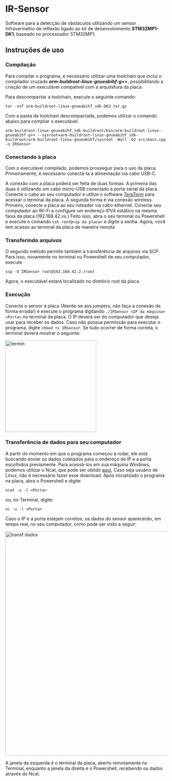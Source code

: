 # IR-Sensor
Software para a detecção de obstáculos utilizando um sensor Infravermelho de reflexão ligado ao kit de desenvolvimento **STM32MP1-DK1**, baseado no processador STM32MP1.

## Instruções de uso

### Compilação
Para compilar o programa, é necessário utilizar uma toolchain que inclui o compilador cruzado _**arm-buildroot-linux-gnueabihf-g++**_, possibilitando a criação de um executável compatível com a arquitetura da placa. 

Para descompactar a toolchain, execute o seguinte comando:

```
tar -xvf arm-buildroot-linux-gnueabihf_sdk-DK2.tar.gz
```

Com a pasta da toolchain descompactada, podemos utilizar o comando abaixo para compilar o executável.
```
arm-buildroot-linux-gnueabihf_sdk-buildroot/bin/arm-buildroot-linux-gnueabihf-g++ --sysroot=arm-buildroot-linux-gnueabihf_sdk-buildroot/arm-buildroot-linux-gnueabihf/sysroot -Wall -O2 src/main.cpp -o IRSensor
```

### Conectando à placa

Com o executável compilado, podemos prosseguir para o uso da placa. Primeiramente, é necessário conectá-la à alimentação via cabo USB-C. 

A conexão com a placa poderá ser feita de duas formas. A primeira das duas é utilizando um cabo micro-USB conectado à porta serial da placa. Conecte o cabo ao seu computador e utilize o software <a href="https://teratermproject.github.io/index-en.html"> _TeraTerm_</a> para acessar o terminal da placa.
A segunda forma é via conexão wireless. Primeiro, conecte a placa ao seu roteador via cabo ethernet. Conecte seu computador ao Wi-Fi e configure um endereço IPV4 estático na mesma faixa da placa (192.168.42.xx.)
Feito isso, abra o seu terminal ou Powershell e execute o comando `ssh root@<ip da placa>` e digite a senha. Agora, você tem acesso ao terminal da placa de maneira remota.

### Transferindo arquivos

O segundo método permite também a transferência de arquivos via SCP. Para isso, novamente no terminal ou Powershell de seu computador, execute 
```
scp -O IRSensor root@192.168.42.2:/root
```

Agora, o executável estará localizado no diretório root da placa. 

### Execução

Conecte o sensor à placa (Atente-se aos jumpers, não faça a conexão de forma errada!) e execute o programa digitando ``./IRSensor <IP da máquina> <Porta>`` no terminal da placa. O IP deverá ser do computador que deseja usar para receber os dados. Caso não possua permissão para executar o programa, digite `chmod +x IRSensor`. Se tudo ocorrer de forma correta, o terminal deverá mostrar o seguinte:

<img width="284" height="286" alt="termin" src="https://github.com/user-attachments/assets/fb08d150-3043-4b72-867c-5ed4af776431" />

### Transferência de dados para seu computador

A partir do momento em que o programa começou a rodar, ele está buscando enviar os dados coletados para o endereço de IP e a porta escolhidos previamente. Para acessá-los em sua máquina Windows, podemos utilizar o Ncat, que pode ser obtido <a href="https://nmap.org/ncat/"> aqui.</a> Caso seja usuário de Linux, não é necessário fazer esse download. Após inicializado o programa na placa, abra o Powershell e digite:
```
ncat -u -l <Porta>
```
ou, no Terminal, digite:
```
nc -u -l <Porta>
```
Caso o IP e a porta estejam corretos, os dados do sensor aparecerão, em tempo real, no seu computador, como pode ser visto a seguir:

<img width="921" height="700" alt="transf dados" src="https://github.com/user-attachments/assets/f141b3eb-a86a-4a8e-a048-75747535ca85" />

A janela da esquerda é o terminal da placa, aberto remotamente no Terminal, enquanto a janela da direita é o Powershell, recebendo os dados através do Ncat.
